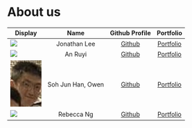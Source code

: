 # About us

Display | Name | Github Profile | Portfolio 
--------|:----:|:--------------:|:---------:
![](https://via.placeholder.com/100.png?text=Photo) | Jonathan Lee | [Github](https://github.com/wutdequack/tp) | [Portfolio](docs/team/johndoe.md)
![](https://via.placeholder.com/100.png?text=Photo) | An Ruyi | [Github](https://github.com/ruyian) | [Portfolio](docs/team/johndoe.md)
![](team/img/owen_soh.jpg) | Soh Jun Han, Owen | [Github](https://github.com/owensoh/tp) | [Portfolio](https://github.com/AY2122S1-CS2113-T16-2/tp/)
![](https://via.placeholder.com/100.png?text=Photo) | Rebecca Ng | [Github](https://github.com/nguyin) | [Portfolio](docs/team/johndoe.md)
